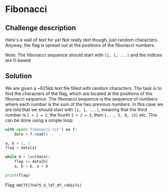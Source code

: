 # Fibonacci

## Challenge description

Here's a wall of text for ya! Not really text though, just random characters. Anyway, the flag is spread out at the positions of the fibonacci numbers.

Note: The fibonacci sequence should start with `[1, 1, ...]` and the indices are 0-based

## Solution

We are given a ~625kb text file filled with random characters. The task is to find the characters of the flag, which are located at the positions of the fibonacci sequence. The fibonacci sequence is the sequence of numbers where each number is the sum of the two previous numbers. In this case we are told that we should start with `[1, 1, ...]`, meaning that the third number is `1 + 1 = 2`, the fourth `1 + 2 = 3`, then `[..., 5, 8, 13]` etc. This can be done using a simple loop:

```python
with open('fibonacci.txt') as f:
    data = f.read()

a, b = 1, 1
flag = data[a]

while b < len(data):
    flag += data[b]
    a, b = b, a + b

print(flag)
```

Flag: `HHCTF{7h475_4_l07_0f_r4bb17s}`